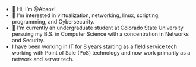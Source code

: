 - 👋 Hi, I’m @Absoz! 
- 👀 I’m interested in virtualization, networking, linux, scripting, programming, and Cybersecurity.
- 🌱 I'm currently an undergraduate student at Colorado State University persuing my B.S. in Computer Science with a concentration in Networks and Security. 
- I have been working in IT for 8 years starting as a field service tech working with Point of Sale (PoS) technology and now work primarily as a network and server tech.
